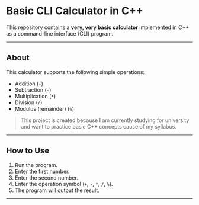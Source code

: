 # Basic CLI Calculator in C++

This repository contains a **very, very basic calculator** implemented in C++ as a command-line interface (CLI) program.

---

## About

This calculator supports the following simple operations:  
- Addition (`+`)  
- Subtraction (`-`)  
- Multiplication (`*`)  
- Division (`/`)  
- Modulus (remainder) (`%`)

> This project is created because I am currently studying for university and want to practice basic C++ concepts cause of my syllabus.

---

## How to Use

1. Run the program.
2. Enter the first number.
3. Enter the second number.
4. Enter the operation symbol (`+`, `-`, `*`, `/`, `%`).
5. The program will output the result.

---


